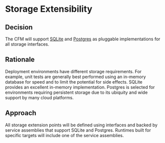 # Storage Extensibility

## Decision

The CFM will support [SQLite](https://www.sqlite.org/) and [Postgres](https://www.postgresql.org/) as pluggable
implementations for all storage interfaces.

## Rationale

Deployment environments have different storage requirements. For example, unit tests are generally best performed using
an in-memory database for speed and to limit the potential for side effects. SQLite provides an excellent in-memory
implementation. Postgres is selected for environments requiring persistent storage due to its ubiquity and wide support
by many cloud platforms.

## Approach

All storage extension points will be defined using interfaces and backed by service assemblies that support SQLite and
Postgres. Runtimes built for specific targets will include one of the service assemblies.